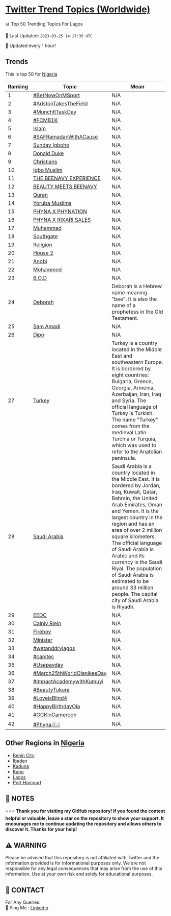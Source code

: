 [Twitter Trend Topics (Worldwide)](https://github.com/ErcinDedeoglu/Twitter-Trend-Topics)
==========


📊 Top 50 Trending Topics For Lagos

📆 Last Updated: `2023-03-25 14:17:35 UTC`

🔧 Updated every 1 hour!


## Trends

This is top 50 for [Nigeria](</Nigeria>)

| Ranking | Topic | Mean |
| ------- | ------------ | ------------ |
| 1 | [#BetNowOnMSport](http://twitter.com/search?q=%23BetNowOnMSport) | N/A |
| 2 | [#AristonTakesTheField](http://twitter.com/search?q=%23AristonTakesTheField) | N/A |
| 3 | [#MunchItTaskDay](http://twitter.com/search?q=%23MunchItTaskDay) | N/A |
| 4 | [#FCMB1K](http://twitter.com/search?q=%23FCMB1K) | N/A |
| 5 | [Islam](http://twitter.com/search?q=Islam) | N/A |
| 6 | [#SAFRamadanWithACause](http://twitter.com/search?q=%23SAFRamadanWithACause) | N/A |
| 7 | [Sunday Igboho](http://twitter.com/search?q=Sunday+Igboho) | N/A |
| 8 | [Donald Duke](http://twitter.com/search?q=Donald+Duke) | N/A |
| 9 | [Christians](http://twitter.com/search?q=Christians) | N/A |
| 10 | [Igbo Muslim](http://twitter.com/search?q=Igbo+Muslim) | N/A |
| 11 | [THE BEENAVY EXPERIENCE](http://twitter.com/search?q=THE+BEENAVY+EXPERIENCE) | N/A |
| 12 | [BEAUTY MEETS BEENAVY](http://twitter.com/search?q=BEAUTY+MEETS+BEENAVY) | N/A |
| 13 | [Quran](http://twitter.com/search?q=Quran) | N/A |
| 14 | [Yoruba Muslims](http://twitter.com/search?q=Yoruba+Muslims) | N/A |
| 15 | [PHYNA X PHYNATION](http://twitter.com/search?q=PHYNA+X+PHYNATION) | N/A |
| 16 | [PHYNA X RIXARI SALES](http://twitter.com/search?q=PHYNA+X+RIXARI+SALES) | N/A |
| 17 | [Muhammad](http://twitter.com/search?q=Muhammad) | N/A |
| 18 | [Southgate](http://twitter.com/search?q=Southgate) | N/A |
| 19 | [Religion](http://twitter.com/search?q=Religion) | N/A |
| 20 | [House 2](http://twitter.com/search?q=House+2) | N/A |
| 21 | [Anobi](http://twitter.com/search?q=Anobi) | N/A |
| 22 | [Mohammed](http://twitter.com/search?q=Mohammed) | N/A |
| 23 | [B.O.D](http://twitter.com/search?q=B.O.D) | N/A |
| 24 | [Deborah](http://twitter.com/search?q=Deborah) | Deborah is a Hebrew name meaning "bee". It is also the name of a prophetess in the Old Testament. |
| 25 | [Sam Amadi](http://twitter.com/search?q=Sam+Amadi) | N/A |
| 26 | [Dipo](http://twitter.com/search?q=Dipo) | N/A |
| 27 | [Turkey](http://twitter.com/search?q=Turkey) | Turkey is a country located in the Middle East and southeastern Europe. It is bordered by eight countries: Bulgaria, Greece, Georgia, Armenia, Azerbaijan, Iran, Iraq and Syria. The official language of Turkey is Turkish. The name "Turkey" comes from the medieval Latin Turchia or Turquia, which was used to refer to the Anatolian peninsula. |
| 28 | [Saudi Arabia](http://twitter.com/search?q=Saudi+Arabia) | Saudi Arabia is a country located in the Middle East. It is bordered by Jordan, Iraq, Kuwait, Qatar, Bahrain, the United Arab Emirates, Oman and Yemen. It is the largest country in the region and has an area of over 2 million square kilometers. The official language of Saudi Arabia is Arabic and its currency is the Saudi Riyal. The population of Saudi Arabia is estimated to be around 33 million people. The capital city of Saudi Arabia is Riyadh. |
| 29 | [EEDC](http://twitter.com/search?q=EEDC) | N/A |
| 30 | [Calniv Rlein](http://twitter.com/search?q=Calniv+Rlein) | N/A |
| 31 | [Fireboy](http://twitter.com/search?q=Fireboy) | N/A |
| 32 | [Minister](http://twitter.com/search?q=Minister) | N/A |
| 33 | [#wetanddrylagos](http://twitter.com/search?q=%23wetanddrylagos) | N/A |
| 34 | [#capitec](http://twitter.com/search?q=%23capitec) | N/A |
| 35 | [#Usepayday](http://twitter.com/search?q=%23Usepayday) | N/A |
| 36 | [#March25thWorldOlanikesDay](http://twitter.com/search?q=%23March25thWorldOlanikesDay) | N/A |
| 37 | [#ImpactAcademywithKumuyi](http://twitter.com/search?q=%23ImpactAcademywithKumuyi) | N/A |
| 38 | [#BeautyTukura](http://twitter.com/search?q=%23BeautyTukura) | N/A |
| 39 | [#LoveisBlind4](http://twitter.com/search?q=%23LoveisBlind4) | N/A |
| 40 | [#HappyBirthdayOla](http://twitter.com/search?q=%23HappyBirthdayOla) | N/A |
| 41 | [#GCKinCameroon](http://twitter.com/search?q=%23GCKinCameroon) | N/A |
| 42 | [#Phyna𓃰](http://twitter.com/search?q=%23Phyna%f0%93%83%b0) | N/A |



## Other Regions in [Nigeria](</Nigeria>)

* [Benin City](</Nigeria/Benin City.md>)
* [Ibadan](</Nigeria/Ibadan.md>)
* [Kaduna](</Nigeria/Kaduna.md>)
* [Kano](</Nigeria/Kano.md>)
* [Lagos](</Nigeria/Lagos.md>)
* [Port Harcourt](</Nigeria/Port Harcourt.md>)



## 📝 NOTES

⭐⭐⭐ **Thank you for visiting my GitHub repository! If you found the content helpful or valuable, leave a star on the repository to show your support. It encourages me to continue updating the repository and allows others to discover it. Thanks for your help!**


## ⚠️ WARNING

Please be advised that this repository is not affiliated with Twitter and the information provided is for informational purposes only. We are not responsible for any legal consequences that may arise from the use of this information. Use at your own risk and solely for educational purposes.


## 📨 CONTACT

 For Any Queries:  
            🏓 Ping Me : [LinkedIn](https://www.linkedin.com/in/ercindedeoglu/)
